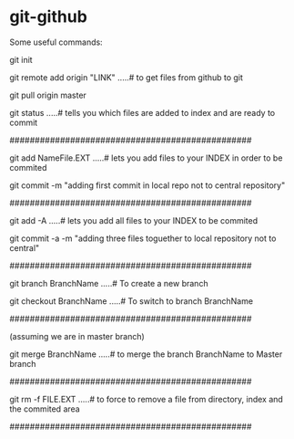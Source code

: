 # git-github
Some useful commands:

git init

git remote add origin "LINK"          .....# to get files from github to git

git pull origin master

git status .....# tells you which files are added to index and are ready to commit

################################################

git add NameFile.EXT  .....# lets you add files to your INDEX in order to be commited

git commit -m "adding first commit in local repo not to central repository"

################################################

git add -A .....# lets you add all files to your INDEX to be commited

git commit -a -m "adding three files toguether to local repository not to central"

################################################

git branch BranchName .....# To create a new branch 

git checkout BranchName .....# To switch to branch BranchName

################################################

(assuming we are in master branch)

git merge BranchName .....# to merge the branch BranchName to Master branch

################################################

git rm -f FILE.EXT .....# to force to remove a file from directory, index and the commited area

################################################


